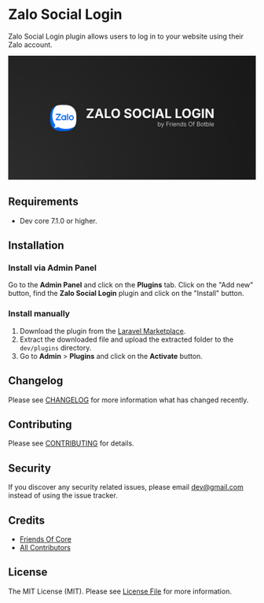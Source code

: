 # Zalo Social Login

Zalo Social Login plugin allows users to log in to your website using their Zalo account.

![](screenshot.png)

## Requirements

-   Dev core 7.1.0 or higher.

## Installation

### Install via Admin Panel

Go to the **Admin Panel** and click on the **Plugins** tab. Click on the "Add new" button, find the **Zalo Social Login** plugin and click on the "Install" button.

### Install manually

1. Download the plugin from the [Laravel Marketplace](https://marketplace.fsofts.com/products/dev/social-login-zalo).
2. Extract the downloaded file and upload the extracted folder to the `dev/plugins` directory.
3. Go to **Admin** > **Plugins** and click on the **Activate** button.

## Changelog

Please see [CHANGELOG](CHANGELOG.md) for more information what has changed recently.

## Contributing

Please see [CONTRIBUTING](CONTRIBUTING.md) for details.

## Security

If you discover any security related issues, please email dev@gmail.com instead of using the issue tracker.

## Credits

-   [Friends Of Core](https://github.com/FriendsOfCore)
-   [All Contributors](../../contributors)

## License

The MIT License (MIT). Please see [License File](LICENSE) for more information.
